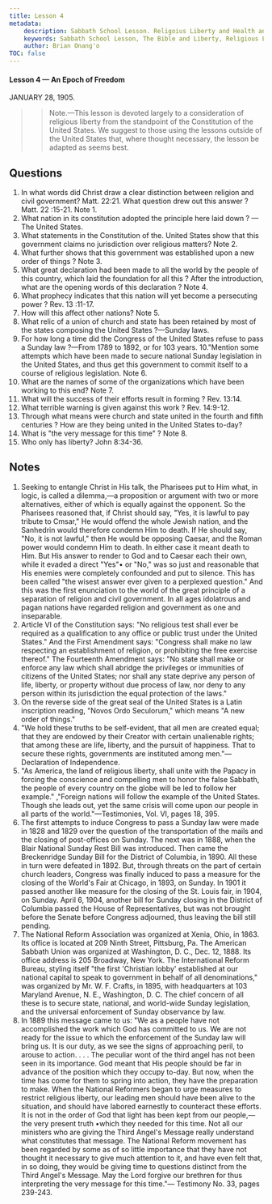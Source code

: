 ```yaml
---
title: Lesson 4
metadata:
    description: Sabbath School Lesson. Religoius Liberty and Health and Temperance. Lesson 4 - An Epoch of Freedom January 28, 1905.
    keywords: Sabbath School Lesson, The Bible and Liberty, Religious Liberty, Freedom of Consience, debt bondage
    author: Brian Onang'o
TOC: false
---
```


#### Lesson 4 —  An Epoch of Freedom

JANUARY 28, 1905.

>> Note.—This lesson is devoted largely to a consideration of religious liberty from the standpoint of the Constitution of the United States. We suggest to those using the lessons outside of the United States that, where thought necessary, the lesson be adapted as seems best.

## Questions

1. In what words did Christ draw a clear distinction between religion and civil government? Matt. 22:21. What question drew out this answer ? Matt. 22 :15-21. Note 1.
2. What nation in its constitution adopted the principle here laid down ? — The United States.
3. What statements in the Constitution of the. United States show that this government claims no jurisdiction over religious matters? Note 2.
4. What further shows that this government was established upon a new order of things ? Note 3.
5. What great declaration had been made to all the world by the people of this country, which laid the foundation for all this ? After the introduction, what are the opening words of this declaration ? Note 4.
6. What prophecy indicates that this nation will yet become a persecuting power ? Rev. 13 :11-17.
7. How will this affect other nations? Note 5.
8. What relic of a union of church and state has been retained by most of the states composing the United States ?—Sunday laws.
9. For how long a time did the Congress of the United States refuse to pass a Sunday law ?—From 1789 to 1892, or for 103 years.
10."Mention some attempts which have been made to secure national Sunday legislation in the United States, and thus get this government to commit itself to a course of religious legislation. Note 6.
11. What are the names of some of the organizations
which have been working to this end? Note 7.
12. What will the success of their efforts result in forming ? Rev. 13:14.
13. What terrible warning is given against this work ?
Rev. 14:9-12.
14. Through what means were church and state united
in the fourth and fifth centuries ? How are they being
united in the United States to-day?
15. What is "the very message for this time" ? Note 8.
16. Who only has liberty? John 8:34-36.

## Notes

1. Seeking to entangle Christ in His talk, the Pharisees
put to Him what, in logic, is called a dilemma,—a proposition or argument with two or more alternatives, either of
which is equally against the opponent. So the Pharisees
reasoned that, if Christ should say, "Yes, it is lawful to
pay tribute to Cmsar," He would offend the whole Jewish
nation, and the Sanhedrin would therefore condemn Him to
death. If He should say, "No, it is not lawful," then He
would be opposing Caesar, and the Roman power would condemn Him to death. In either case it meant death to Him.
But His answer to render to God and to Caesar each their
own, while it evaded a direct "Yes"• or "No," was so just
and reasonable that His enemies were completely confounded
and put to silence. This has been called "the wisest answer
ever given to a perplexed question." And this was the first
enunciation to the world of the great principle of a separation of religion and civil government. In all ages idolatrous
and pagan nations have regarded religion and government
as one and inseparable.
2. Article VI of the Constitution says: "No religious test
shall ever be required as a qualification to any office or
public trust under the United States." And the First Amendment says: "Congress shall make no law respecting an establishment of religion, or prohibiting the free exercise thereof." The Fourteenth Amendment says: "No state shall make
or enforce any law which shall abridge the privileges or
immunities of citizens of the United States; nor shall any
state deprive any person of life, liberty, or property without
due process of law, nor deny to any person within its jurisdiction the equal protection of the laws."
3. On the reverse side of the great seal of the United States
is a Latin inscription reading, "Novos Ordo Seculorum," which
means "A new order of things."
4. "We hold these truths to be self-evident, that all men
are created equal; that they are endowed by their Creator
with certain unalienable rights; that among these are life,
liberty, and the pursuit of happiness. That to secure these
rights, governments are instituted among men."—Declaration
of Independence.
5. "As America, the land of religious liberty, shall unite
with the Papacy in forcing the conscience and compelling
men to honor the false Sabbath, the people of every country
on the globe will be led to follow her example." ,"Foreign
nations will follow the example of the United States. Though
she leads out, yet the same crisis will come upon our people
in all parts of the world."—Testimonies, Vol. VI, pages 18, 395.
6. The first attempts to induce Congress to pass a Sunday
law were made in 1828 and 1829 over the question of the
transportation of the mails and the closing of post-offices on
Sunday. The next was in 1888, when the Blair National Sunday Rest Bill was introduced. Then came the Breckenridge
Sunday Bill for the District of Columbia, in 1890. All these
in turn were defeated in 1892. But, through threats on the
part of certain church leaders, Congress was finally induced
to pass a measure for the closing of the World's Fair at
Chicago, in 1893, on Sunday. In 1901 it passed another like
measure for the closing of the St. Louis fair, in 1904, on
Sunday. April 6, 1904, another bill for Sunday closing in
the District of Columbia passed the House of Representatives, but was not brought before the Senate before Congress
adjourned, thus leaving the bill still pending.
7. The National Reform Association was organized at
Xenia, Ohio, in 1863. Its office is located at 209 Ninth Street,
Pittsburg, Pa. The American Sabbath Union was organized
at Washington, D. C., Dec. 12, 1888. Its office address is 205 Broadway, New York. The International Reform Bureau,
styling itself "the first 'Christian lobby' established at our
national capital to speak to government in behalf of all denominations," was organized by Mr. W. F. Crafts, in 1895,
with headquarters at 103 Maryland Avenue, N. E., Washington, D. C. The chief concern of all these is to secure state,
national, and world-wide Sunday legislation, and the universal
enforcement of Sunday observance by law.
8. In 1889 this message came to us: "We as a people have
not accomplished the work which God has committed to us.
We are not ready for the issue to which the enforcement of
the Sunday law will bring us. It is our duty, as we see the
signs of approaching peril, to arouse to action. . . . The
peculiar wont of the third angel has not been seen in its importance. God meant that His people should be far in advance of the position which they occupy to-day. But now,
when the time has come for them to spring into action, they
have the preparation to make. When the National Reformers
began to urge measures to restrict religious liberty, our leading men should have been alive to the situation, and should
have labored earnestly to counteract these efforts. It is not
in the order of God that light has been kept from our people,—the very present truth •which they needed for this time.
Not all our ministers who are giving the Third Angel's Message really understand what constitutes that message. The
National Reform movement has been regarded by some as of
so little importance that they have not thought it necessary
to give much attention to it, and have even felt that, in so
doing, they would be giving time to questions distinct from
the Third Angel's Message. May the Lord forgive our brethren for thus interpreting the very message for this time."—
Testimony No. 33, pages 239-243. 